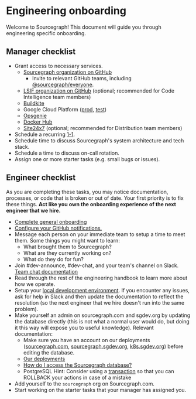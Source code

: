 # Engineering onboarding

Welcome to Sourcegraph! This document will guide you through engineering specific onboarding.

## Manager checklist

- Grant access to necessary services.
  - [Sourcegraph organization on GitHub](https://github.com/orgs/sourcegraph/people)
    - Invite to relevant GitHub teams, including [@sourcegraph/everyone](https://github.com/orgs/sourcegraph/teams/everyone).
  - [LSIF organization on GitHub](https://github.com/orgs/lsif/people) (optional; recommended for Code Intelligence team members)
  - [Buildkite](https://buildkite.com/organizations/sourcegraph/users/new)
  - Google Cloud Platform ([prod](https://console.cloud.google.com/iam-admin/iam?project=sourcegraph-dev), [test](https://console.cloud.google.com/iam-admin/iam?project=sourcegraph-server))
  - [Opsgenie](https://sourcegraph.app.opsgenie.com/settings/users/)
  - [Docker Hub](https://hub.docker.com/orgs/sourcegraph)
  - [Site24x7](https://www.site24x7.com) (optional; recommended for Distribution team members)
- Schedule a recurring [1-1](../leadership/1-1.md).
- Schedule time to discuss Sourcegraph's system architecture and tech stack.
- Schedule a time to discuss on-call rotation.
- Assign one or more starter tasks (e.g. small bugs or issues).

## Engineer checklist

As you are completing these tasks, you may notice documentation, processes, or code that is broken or out of date. Your first priority is to fix these things. **Act like you own the onboarding experience of the next engineer that we hire.**

- [Complete general onboarding](../people-ops/onboarding.md#for-all-new-teammates)
- [Configure your GitHub notifications.](github-notifications/index.md)
- Message each person on your immediate team to setup a time to meet them. Some things you might want to learn:
  - What brought them to Sourcegraph?
  - What are they currently working on?
  - What do they do for fun?
- Join #dev-announce, #dev-chat, and your team's channel on Slack. [Team chat documentation](../communication/team_chat.md#engineering)
- Read through the rest of the engineering handbook to learn more about how we operate.
- Setup your [local development environment](https://github.com/sourcegraph/sourcegraph/blob/master/doc/dev/local_development.md#step-1-install-dependencies). If you encounter any issues, ask for help in Slack and then update the documentation to reflect the resolution (so the next engineer that we hire doesn't run into the same problem).
- Make yourself an admin on sourcegraph.com and sgdev.org by updating the database directly (this is not what a normal user would do, but doing it this way will expose you to useful knowledge). Relevant documentation:
  - Make sure you have an account on our deployments ([sourcegraph.com](https://sourcegraph.com), [sourcegraph.sgdev.org](https://sourcegraph.sgdev.org), [k8s.sgdev.org](https://k8s.sgdev.org)) before editing the database.
  - [Our deployments](deployments.md)
  - [How do I access the Sourcegraph database?](https://docs.sourcegraph.com/admin/faq#how-do-i-access-the-sourcegraph-database)
  - PostgreSQL Hint: Consider using a [transaction](https://www.postgresql.org/docs/current/tutorial-transactions.html) so that you can ROLLBACK your actions in case of a mistake
- Add yourself to the `sourcegraph` org on Sourcegraph.com.
- Start working on the starter tasks that your manager has assigned you.
